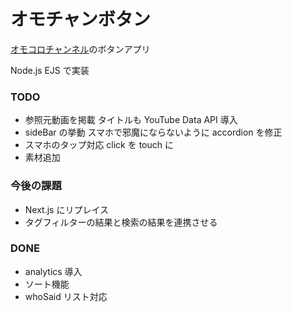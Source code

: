 # オモチャンボタン

[オモコロチャンネル](https://www.youtube.com/channel/UCOx-oLP9tOhiYwSK_m-yVxA)のボタンアプリ

Node.js EJS で実装

### TODO

- 参照元動画を掲載 タイトルも YouTube Data API 導入
- sideBar の挙動 スマホで邪魔にならないように accordion を修正
- スマホのタップ対応 click を touch に
- 素材追加

### 今後の課題

- Next.js にリプレイス
- タグフィルターの結果と検索の結果を連携させる

### DONE

- analytics 導入
- ソート機能
- whoSaid リスト対応
